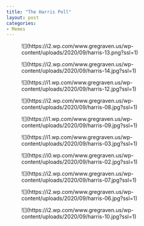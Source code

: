 ```yaml
---
title: "The Harris Poll"
layout: post
categories:
- Memes
---
```


<div class="wp-block-jetpack-tiled-gallery aligncenter is-style-rectangular"><div class="tiled-gallery__gallery"><div class="tiled-gallery__row"><div class="tiled-gallery__col" style="flex-basis:67.19463481398212%"><figure class="tiled-gallery__item">![](https://i2.wp.com/www.gregraven.us/wp-content/uploads/2020/09/harris-13.png?ssl=1)</figure></div><div class="tiled-gallery__col" style="flex-basis:32.80536518601787%"><figure class="tiled-gallery__item">![](https://i2.wp.com/www.gregraven.us/wp-content/uploads/2020/09/harris-14.jpg?ssl=1)</figure><figure class="tiled-gallery__item">![](https://i1.wp.com/www.gregraven.us/wp-content/uploads/2020/09/harris-12.jpg?ssl=1)</figure></div></div><div class="tiled-gallery__row"><div class="tiled-gallery__col" style="flex-basis:28.590356582133136%"><figure class="tiled-gallery__item">![](https://i2.wp.com/www.gregraven.us/wp-content/uploads/2020/09/harris-08.jpg?ssl=1)</figure><figure class="tiled-gallery__item">![](https://i1.wp.com/www.gregraven.us/wp-content/uploads/2020/09/harris-09.jpg?ssl=1)</figure><figure class="tiled-gallery__item">![](https://i1.wp.com/www.gregraven.us/wp-content/uploads/2020/09/harris-03.jpg?ssl=1)</figure></div><div class="tiled-gallery__col" style="flex-basis:71.40964341786686%"><figure class="tiled-gallery__item">![](https://i0.wp.com/www.gregraven.us/wp-content/uploads/2020/09/harris-02.jpg?ssl=1)</figure></div></div><div class="tiled-gallery__row"><div class="tiled-gallery__col" style="flex-basis:45.7561217042297%"><figure class="tiled-gallery__item">![](https://i2.wp.com/www.gregraven.us/wp-content/uploads/2020/09/harris-07.jpg?ssl=1)</figure><figure class="tiled-gallery__item">![](https://i2.wp.com/www.gregraven.us/wp-content/uploads/2020/09/harris-06.jpg?ssl=1)</figure></div><div class="tiled-gallery__col" style="flex-basis:54.24387829577031%"><figure class="tiled-gallery__item">![](https://i2.wp.com/www.gregraven.us/wp-content/uploads/2020/09/harris-10.jpg?ssl=1)</figure></div></div></div></div>
